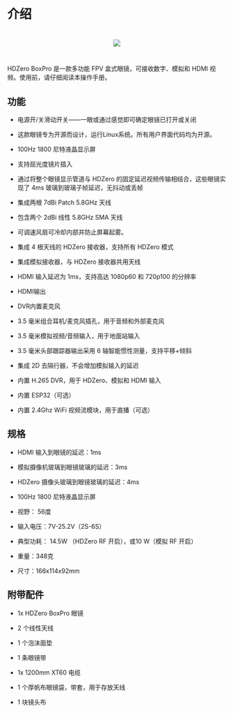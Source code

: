 # 介绍

<div style="display: flex; align-items: center; justify-content: space-around; margin: 40px">
<img src="/boxmedia/image2.png">
</div>
HDZero BoxPro 是一款多功能 FPV 盒式眼镜，可接收数字、模拟和 HDMI 视频。使用前，请仔细阅读本操作手册。


## 功能

- 电源开/关滑动开关——一眼或通过感觉即可确定眼镜已打开或关闭

- 这款眼镜专为开源而设计，运行Linux系统。所有用户界面代码均为开源。

- 100Hz 1800 尼特液晶显示屏

- 支持屈光度镜片插入

- 通过将整个眼镜显示管道与 HDZero 的固定延迟视频传输相结合，这些眼镜实现了 4ms 玻璃到玻璃子帧延迟，无抖动或丢帧

- 集成两根 7dBi Patch 5.8GHz 天线

- 包含两个 2dBi 线性 5.8GHz SMA 天线

- 可调速风扇可冷却内部并防止屏幕起雾。

- 集成 4 根天线的 HDZero 接收器，支持所有 HDZero 模式

- 集成模拟接收器，与 HDZero 接收器共用天线

- HDMI 输入延迟为 1ms，支持高达 1080p60 和 720p100 的分辨率

- HDMI输出

- DVR内置麦克风

- 3.5 毫米组合耳机/麦克风插孔，用于音频和外部麦克风

- 3.5 毫米模拟视频/音频输入，用于地面站输入

- 3.5 毫米头部跟踪器输出采用 6 轴智能惯性测量，支持平移+倾斜

- 集成 2D 去隔行器，不会增加模拟输入的延迟

- 内置 H.265 DVR，用于 HDZero、模拟和 HDMI 输入

- 内置 ESP32（可选）

- 内置 2.4Ghz WiFi 视频流模块，用于直播（可选）

## 规格

- HDMI 输入到眼镜的延迟：1ms

- 模拟摄像机玻璃到眼镜玻璃的延迟：3ms

- HDZero 摄像头玻璃到眼镜玻璃的延迟：4ms

- 100Hz 1800 尼特液晶显示屏

- 视野： 56度

- 输入电压：7V-25.2V（2S-6S）

- 典型功耗： 14.5W （HDZero RF 开启），或10 W（模拟 RF 开启）

- 重量：348克

- 尺寸：166x114x92mm


## 附带配件

- 1x HDZero BoxPro 眼镜

- 2 个线性天线

- 1 个泡沫面垫

- 1 条眼镜带

- 1x 1200mm XT60 电缆

- 1 个厚帆布眼镜袋，带套，用于存放天线

- 1 块镜头布
